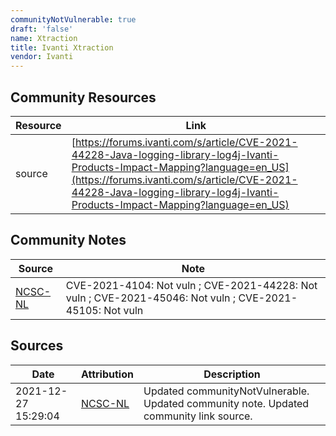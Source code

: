 ```yaml
---
communityNotVulnerable: true
draft: 'false'
name: Xtraction
title: Ivanti Xtraction
vendor: Ivanti
---
```



## Community Resources
| Resource | Link |
| --- | --- |
| source | [https://forums.ivanti.com/s/article/CVE-2021-44228-Java-logging-library-log4j-Ivanti-Products-Impact-Mapping?language=en_US](https://forums.ivanti.com/s/article/CVE-2021-44228-Java-logging-library-log4j-Ivanti-Products-Impact-Mapping?language=en_US) |

## Community Notes
| Source | Note |
| --- | --- |
| [NCSC-NL](https://github.com/NCSC-NL/log4shell/blob/main/software/README.md) | CVE-2021-4104: Not vuln ; CVE-2021-44228: Not vuln ; CVE-2021-45046: Not vuln ; CVE-2021-45105: Not vuln </ul> |

## Sources
| Date | Attribution | Description |
| --- | --- | --- |
| 2021-12-27 15:29:04 | [NCSC-NL](https://github.com/NCSC-NL/log4shell/blob/main/software/README.md) | Updated communityNotVulnerable. Updated community note. Updated community link source.  |
